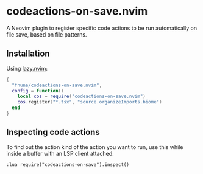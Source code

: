 # codeactions-on-save.nvim

A Neovim plugin to register specific code actions to be run automatically on
file save, based on file patterns.

## Installation

Using [lazy.nvim](https://github.com/folke/lazy.nvim):

```lua
{
  "fnune/codeactions-on-save.nvim",
  config = function()
    local cos = require("codeactions-on-save.nvim")
    cos.register("*.tsx", "source.organizeImports.biome")
  end
}
```

## Inspecting code actions

To find out the action kind of the action you want to run, use this while
inside a buffer with an LSP client attached:

```
:lua require("codeactions-on-save").inspect()
```
